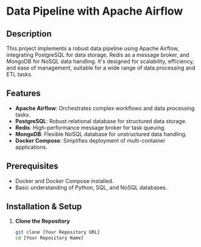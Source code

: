 # Data Pipeline with Apache Airflow

## Description

This project implements a robust data pipeline using Apache Airflow, integrating PostgreSQL for data storage, Redis as a message broker, and MongoDB for NoSQL data handling. It's designed for scalability, efficiency, and ease of management, suitable for a wide range of data processing and ETL tasks.

## Features

- **Apache Airflow**: Orchestrates complex workflows and data processing tasks.
- **PostgreSQL**: Robust relational database for structured data storage.
- **Redis**: High-performance message broker for task queuing.
- **MongoDB**: Flexible NoSQL database for unstructured data handling.
- **Docker Compose**: Simplifies deployment of multi-container applications.

## Prerequisites

- Docker and Docker Compose installed.
- Basic understanding of Python, SQL, and NoSQL databases.

## Installation & Setup

1. **Clone the Repository**
   ```bash
   git clone [Your Repository URL]
   cd [Your Repository Name]
